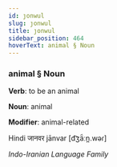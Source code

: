 ```yaml
---
id: ȷonwul
slug: ȷonwul
title: ȷonwul
sidebar_position: 464
hoverText: animal § Noun
---
```


### animal § Noun

**Verb**: to be an animal

**Noun**: animal

**Modifier**: animal-related

Hindi जानवर jānvar [d͡ʒä̃ːn̪.wəɾ]

*Indo-Iranian Language Family*